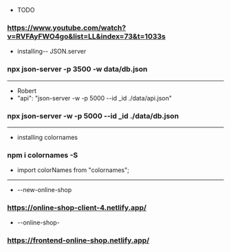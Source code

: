 - TODO
### https://www.youtube.com/watch?v=RVFAyFWO4go&list=LL&index=73&t=1033s 

- installing-- JSON.server
### npx json-server -p 3500 -w data/db.json
---
- Robert
- "api": "json-server -w -p 5000 --id _id ./data/api.json"
### npx json-server -w -p 5000 --id _id ./data/db.json
---
- installing colornames
### npm i colornames -S
- import colorNames from "colornames";
---
- --new-online-shop
### https://online-shop-client-4.netlify.app/
- --online-shop-
### https://frontend-online-shop.netlify.app/
